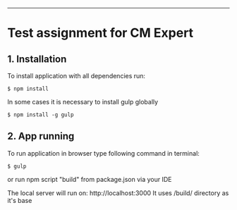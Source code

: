 ---

# Test assignment for CM Expert

## 1. Installation

To install application with all dependencies run:

```
$ npm install
```

In some cases it is necessary to install gulp globally

```
$ npm install -g gulp
```

## 2. App running

To run application in browser type following command in terminal:

```
$ gulp
```

or run npm script "build" from package.json via your IDE

The local server will run on: http://localhost:3000
It uses /build/ directory as it's base
